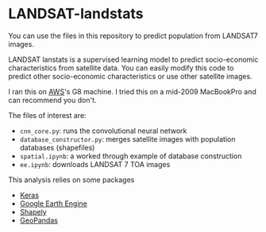 # LANDSAT-landstats

You can use the files in this repository to predict population from
LANDSAT7 images.

LANDSAT lanstats is a supervised learning model to predict
socio-economic characteristics from satellite data. You can easily
modify this code to predict other socio-economic characteristics or use
other satellite images.

I ran this on [AWS](aws.amazon.com)'s G8 machine. I tried this on a
mid-2009 MacBookPro and can recommend you don't.

The files of interest are:
 - `cnn_core.py`: runs the convolutional neural network
 - `database_constructor.py`: merges satellite images with population
   databases (shapefiles)
 - `spatial.ipynb`: a worked through example of database construction
 - `ee.ipynb`: downloads LANDSAT 7 TOA images

This analysis relies on some packages 
- [Keras](keras.io)
- [Google Earth Engine](https://developers.google.com/earth-engine/)
- [Shapely](toblerity.org/shapely/manual.html)
- [GeoPandas](geopandas.org/user.html)


